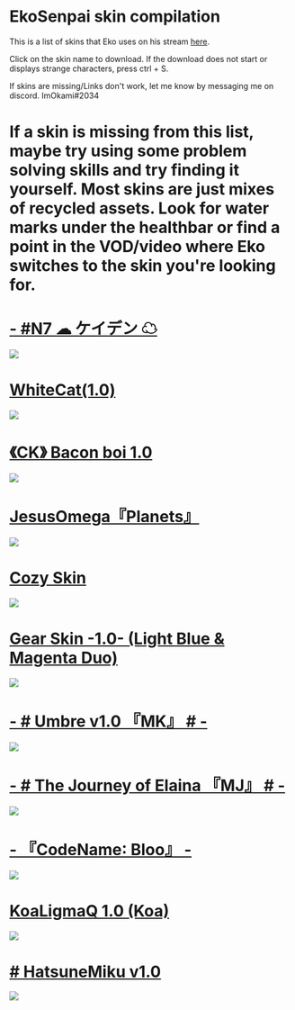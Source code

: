 #                                                         EkoSenpai skin compilation


This is a list of skins that Eko uses on his stream [here](https://www.twitch.tv/ekosenpai).

Click on the skin name to download. If the download does not start or displays strange characters, press ctrl + S.

If skins are missing/Links don't work, let me know by messaging me on discord. ImOkami#2034

# If a skin is missing from this list, maybe try using some problem solving skills and try finding it yourself. Most skins are just mixes of recycled assets. Look for water marks under the healthbar or find a point in the VOD/video where Eko switches to the skin you're looking for.

# [-  #N7 ☁ ケイデン ☁](http://www.mediafire.com/file/ns9qrtxsk4oqrjt/-__%2523N7_%25E2%2598%2581_%25E3%2582%25B1%25E3%2582%25A4%25E3%2583%2587%25E3%2583%25B3_%25E2%2598%2581.osk/file#N7+%E2%98%81+%E3%82%B1%E3%82%A4%E3%83%87%E3%83%B3+%E2%98%81.osk/file)
![](https://i.imgur.com/rArJz84.png)

# [WhiteCat(1.0)](https://skins.osuck.net/index.php?newsid=1107)
![](https://skins.osuck.net/uploads/posts/2019-11/1573897221_3.jpg)

# [《CK》 Bacon boi 1.0](https://skins.osuck.net/index.php?newsid=1648)
![](https://skins.osuck.net/uploads/posts/2020-09/1600513431_screenshot9556.jpg)

# [JesusOmega『Planets』](https://skins.osuck.net/index.php?newsid=1489)
![](https://skins.osuck.net/uploads/posts/2020-07/1594283495_4.jpg)

# [Cozy Skin](https://skins.osuck.net/index.php?newsid=1256)
![](https://skins.osuck.net/uploads/posts/2020-04/1586795293_4.jpg)

# [Gear Skin -1.0- (Light Blue & Magenta Duo)](https://skins.osuck.net/index.php?newsid=1403)
![](https://skins.osuck.net/uploads/posts/2020-06/1592985518_screenshot8941.jpg)

# [-        # Umbre v1.0 『MK』 #        -](https://skins.osuck.net/index.php?newsid=1627)
![](https://skins.osuck.net/uploads/posts/2020-09/1599492321_screenshot9373.jpg)

# [-        # The Journey of Elaina 『MJ』 #        -](https://drive.google.com/file/d/1exJYm436Cy0Hr6clW72br03FKANtmyhF/view)
![](https://i.imgur.com/LG2htBb.png)

# [- 『CodeName∶ Bloo』 -](https://drive.google.com/file/d/1CXNBA3M_qIKpwWYp2oAC2RUjcW_QeWun/view)
![](https://i.imgur.com/eOm2wSi.png)

# [KoaLigmaQ 1.0 (Koa)](https://mega.nz/folder/gWwVwKzR#2pwIsA4m_d2I0SfXikynnQ)
![](https://i.imgur.com/hM00Zyr.png)

# [# HatsuneMiku v1.0](https://mega.nz/file/kEliHRDS#IxwUZ2OyPlyIUAcZtHzfCNKqfuolZArgTUqSGY-NKYk)
![](https://skins.osuck.net/uploads/posts/2021-04/1619611261_screenshot10135.jpg)
